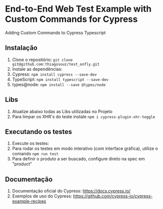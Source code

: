 

<!DOCTYPE html>
<html>
<head>

</head>
<body>
	<h1>End-to-End Web Test Example with Custom Commands for Cypress</h1>
<p>Adding Custom Commands to Cypress Typescript</p>

<h2>Instalação</h2>

<ol>
	<li>Clone o repositório: <code>git clone git@github.com:thiagosouz/test_onfly.git</code></li>
	<li>Instale as dependências: </li>
    <li>Cypress: <code>npm install cypress --save-dev</code></li>
    <li>TypeScript: <code>npm install typescript --save-dev</code></li>
    <li>types@node: <code>npm install --save @types/node</code></li>
</ol>

<h2>Libs</h2>

<ol>
	<li>Atualize abaixo todas as Libs utilizadas no Projeto</code></li>
	<li>Para limpar os XHR's do teste instale <code>npm i cypress-plugin-xhr-toggle</code></li>
</ol>
	
<h2>Executando os testes</h2>

<ol>
	<li>Execute os testes: </li>
	<li>Para rodar os testes em modo interativo (com interface gráfica), utilize o comando <code>npm run test</code></li>
    <li>Para definir o produto a ser buscado, configure direto na spec em "product"</li>
</ol>

<h2>Documentação</h2>

<ol>
	<li>Documentação oficial do Cypress: <a href="https://docs.cypress.io/">https://docs.cypress.io/</a></li>
	<li>Exemplos de uso do Cypress: <a href="https://github.com/cypress-io/cypress-example-recipes">https://github.com/cypress-io/cypress-example-recipes</a></li>
</ol>


</body>
</html>
